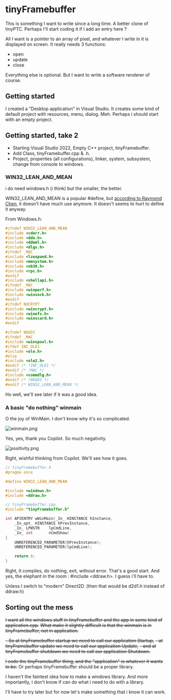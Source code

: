 # tinyFramebuffer

This is something I want to write since a long time. A better clone of tinyPTC.
Perhaps I'll start coding it if I add an entry here ?

All I want is a pointer to an array of pixel, and whatever I write in it is displayed on screen.
It really needs 3 functions:
- open
- update
- close

Everything else is optional. But I want to write a software renderer of course.

## Getting started

I created a "Desktop application" in Visual Studio. It creates some kind of default project with resources, menu, dialog.
Meh. Perhaps i should start with an empty project.

## Getting started, take 2

- Starting Visual Studio 2022, Empty C++ project, tinyFramebuffer.
- Add Class, tinyFramebuffer.cpp & .h.
- Project, properties (all configurations), linker, system, subsystem, change from console to windows.

### WIN32_LEAN_AND_MEAN

i do need windows.h (i think) but the smaller, the better.

WIN32_LEAN_AND_MEAN is a popular #define, but [according to Raymond Chen](https://devblogs.microsoft.com/oldnewthing/20091130-00/?p=15863), it doesn't have much use anymore.
It doesn't seems to hurt to define it anyway.

From Windows.h:
```c
#ifndef WIN32_LEAN_AND_MEAN
#include <cderr.h>
#include <dde.h>
#include <ddeml.h>
#include <dlgs.h>
#ifndef _MAC
#include <lzexpand.h>
#include <mmsystem.h>
#include <nb30.h>
#include <rpc.h>
#endif
#include <shellapi.h>
#ifndef _MAC
#include <winperf.h>
#include <winsock.h>
#endif
#ifndef NOCRYPT
#include <wincrypt.h>
#include <winefs.h>
#include <winscard.h>
#endif

#ifndef NOGDI
#ifndef _MAC
#include <winspool.h>
#ifdef INC_OLE1
#include <ole.h>
#else
#include <ole2.h>
#endif /* !INC_OLE1 */
#endif /* !MAC */
#include <commdlg.h>
#endif /* !NOGDI */
#endif /* WIN32_LEAN_AND_MEAN */
```

Ho well, we'll see later if it was a good idea.

### A basic "do nothing" winmain

O the joy of WinMain. I don't know why it's so complicated. 

![winmain.png](winmain.png)

Yes, yes, thank you Copilot. So much negativity. 

![positivity.png](positivity.png)

Right, wishful thinking from Copilot. We'll see how it goes.

```C++
// tinyFramebuffer.h
#pragma once

#define WIN32_LEAN_AND_MEAN

#include <windows.h>
#include <ddraw.h>
```

```C++
// tinyFramebuffer.cpp
#include "tinyFramebuffer.h"

int APIENTRY wWinMain(_In_ HINSTANCE hInstance,
    _In_opt_ HINSTANCE hPrevInstance,
    _In_ LPWSTR    lpCmdLine,
    _In_ int       nCmdShow)
{
    UNREFERENCED_PARAMETER(hPrevInstance);
    UNREFERENCED_PARAMETER(lpCmdLine);

    return 0;
}
```

Right, it compiles, do nothing, exit, without error. That's a good start.
And yes, the elephant in the room : #include <ddraw.h>. I guess i'll have to.

Unless I switch to "modern" Direct2D. (then that would be d2d1.h instead of ddraw.h)

## Sorting out the mess


~~I want all the windows stuff in tinyFramebuffer and the app in some kind of application.cpp.~~
~~What make it slightly difficult is that the winmain is in tinyFramebuffer, not in application.~~

~~- So at tinyFramebuffer startup we need to call our application Startup,~~
~~- at tinyFramebuffer update we need to call our application Update,~~
~~- and at tinyFramebuffer shutdown we need to call our application Shutdown.~~

~~I code the tinyFramebuffer thing, and the "application" is whatever it wants to be.~~
Or perhaps tinyFramebuffer should be a proper library.

I haven't the faintest idea how to make a windows library.
And more importantly, i don't know if can do what i need to do with a library.

I'll have to try later but for now let's make something that i know it can work.



